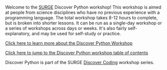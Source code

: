 Welcome to the [SURGE](https://surgeinnovation.ca) Discover Python workshop! This workshop is aimed at people from science disciplines who have no previous experience with a programming language. The total workshop takes 8-12 hours to complete, but is broken into shorter lessons. It can be run as a single-day workshop or a series of workshops across days or weeks. It's also fairly self-explanatory, and may be used for self-study or practice.

[Click here to learn more about the Discover Python Workshop](https://surge-dalhousie.github.io/discover-python/00-introduction)

[Click here to jump to the Discover Python workshop table of contents](https://surge-dalhousie.github.io/discover-python/toc)

Discover Python is part of the SURGE [Discover Coding](https://surge-dalhousie.github.io/discover-coding/) workshop series.
